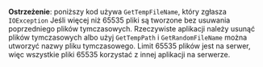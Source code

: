 **Ostrzeżenie**: poniższy kod używa `GetTempFileName`, który zgłasza `IOException` Jeśli więcej niż 65535 pliki są tworzone bez usuwania poprzedniego plików tymczasowych. Rzeczywiste aplikacji należy usunąć plików tymczasowych albo użyj `GetTempPath` i `GetRandomFileName` można utworzyć nazwy pliku tymczasowego. Limit 65535 plików jest na serwer, więc wszystkie pliki 65535 korzystać z innej aplikacji na serwerze. 